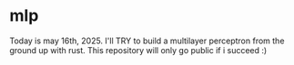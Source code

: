 # mlp
Today is may 16th, 2025. I'll TRY to build a multilayer perceptron from the ground up with rust. This repository will only go public if i succeed :)
